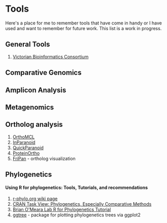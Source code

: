 # Tools

Here's a place for me to remember tools that have come in handy or I have used and want to remember for future work.  This list is a work in progress.

## General Tools

1. [Victorian Bioinformatics Consortium](http://www.vicbioinformatics.com/software.shtml)

## Comparative Genomics

## Amplicon Analysis

## Metagenomics

## Ortholog analysis

1. [OrthoMCL](http://www.orthomcl.org/orthomcl)
2. [InParanoid](http://inparanoid.sbc.su.se/cgi-bin/index.cgi)
3. [QuickParanoid](http://pl.postech.ac.kr/QuickParanoid/)
4. [ProteinOrtho](https://www.bioinf.uni-leipzig.de/Software/proteinortho/)
5. [FriPan](http://www.vicbioinformatics.com/software.fripan.shtml) - ortholog visualization

## Phylogenetics

#### Using R for phylogenetics: Tools, Tutorials, and recommendations
1. [r-phylo.org wiki page](http://www.r-phylo.org/wiki/Main_Page)
2. [CRAN Task View: Phylogenetics, Especially Comparative Methods](http://cran.r-project.org/web/views/Phylogenetics.html)
3. [Brian O'Meara Lab R for Phylogenetics Tutorial](http://www.brianomeara.info/tutorials/r_phylogenetics)
4. [ggtree](http://www.bioconductor.org/packages/release/bioc/vignettes/ggtree/inst/doc/ggtree.html) - package for plotting phylogenetics trees via ggplot2